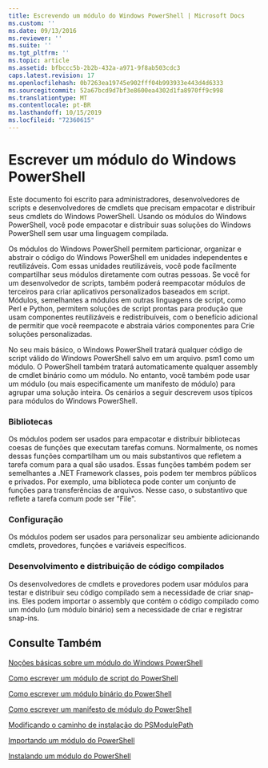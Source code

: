 ```yaml
---
title: Escrevendo um módulo do Windows PowerShell | Microsoft Docs
ms.custom: ''
ms.date: 09/13/2016
ms.reviewer: ''
ms.suite: ''
ms.tgt_pltfrm: ''
ms.topic: article
ms.assetid: bfbccc5b-2b2b-432a-a971-9f8ab503cdc3
caps.latest.revision: 17
ms.openlocfilehash: 0b7263ea19745e902fff04b993933e443d4d6333
ms.sourcegitcommit: 52a67bcd9d7bf3e8600ea4302d1fa8970ff9c998
ms.translationtype: MT
ms.contentlocale: pt-BR
ms.lasthandoff: 10/15/2019
ms.locfileid: "72360615"
---
```

# <a name="writing-a-windows-powershell-module"></a>Escrever um módulo do Windows PowerShell

Este documento foi escrito para administradores, desenvolvedores de scripts e desenvolvedores de cmdlets que precisam empacotar e distribuir seus cmdlets do Windows PowerShell. Usando os módulos do Windows PowerShell, você pode empacotar e distribuir suas soluções do Windows PowerShell sem usar uma linguagem compilada.

Os módulos do Windows PowerShell permitem particionar, organizar e abstrair o código do Windows PowerShell em unidades independentes e reutilizáveis. Com essas unidades reutilizáveis, você pode facilmente compartilhar seus módulos diretamente com outras pessoas. Se você for um desenvolvedor de scripts, também poderá reempacotar módulos de terceiros para criar aplicativos personalizados baseados em script. Módulos, semelhantes a módulos em outras linguagens de script, como Perl e Python, permitem soluções de script prontas para produção que usam componentes reutilizáveis e redistribuíveis, com o benefício adicional de permitir que você reempacote e abstraia vários componentes para Crie soluções personalizadas.

No seu mais básico, o Windows PowerShell tratará qualquer código de script válido do Windows PowerShell salvo em um arquivo. psm1 como um módulo. O PowerShell também tratará automaticamente qualquer assembly de cmdlet binário como um módulo. No entanto, você também pode usar um módulo (ou mais especificamente um manifesto de módulo) para agrupar uma solução inteira. Os cenários a seguir descrevem usos típicos para módulos do Windows PowerShell.

### <a name="libraries"></a>Bibliotecas

Os módulos podem ser usados para empacotar e distribuir bibliotecas coesas de funções que executam tarefas comuns. Normalmente, os nomes dessas funções compartilham um ou mais substantivos que refletem a tarefa comum para a qual são usados. Essas funções também podem ser semelhantes a .NET Framework classes, pois podem ter membros públicos e privados. Por exemplo, uma biblioteca pode conter um conjunto de funções para transferências de arquivos. Nesse caso, o substantivo que reflete a tarefa comum pode ser "File".

### <a name="configuration"></a>Configuração

Os módulos podem ser usados para personalizar seu ambiente adicionando cmdlets, provedores, funções e variáveis específicos.

### <a name="compiled-code-development-and-distribution"></a>Desenvolvimento e distribuição de código compilados

Os desenvolvedores de cmdlets e provedores podem usar módulos para testar e distribuir seu código compilado sem a necessidade de criar snap-ins. Eles podem importar o assembly que contém o código compilado como um módulo (um módulo binário) sem a necessidade de criar e registrar snap-ins.

## <a name="see-also"></a>Consulte Também

[Noções básicas sobre um módulo do Windows PowerShell](./understanding-a-windows-powershell-module.md)

[Como escrever um módulo de script do PowerShell](./how-to-write-a-powershell-script-module.md)

[Como escrever um módulo binário do PowerShell](./how-to-write-a-powershell-binary-module.md)

[Como escrever um manifesto de módulo do PowerShell](how-to-write-a-powershell-module-manifest.md)

[Modificando o caminho de instalação do PSModulePath](./modifying-the-psmodulepath-installation-path.md)

[Importando um módulo do PowerShell](./importing-a-powershell-module.md)

[Instalando um módulo do PowerShell](./installing-a-powershell-module.md)
